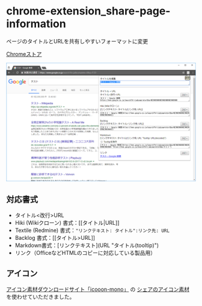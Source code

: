 # chrome-extension_share-page-information
ページのタイトルとURLを共有しやすいフォーマットに変更

[Chromeストア](https://chrome.google.com/webstore/detail/nnnflohcklplblcndpidebcbkdfbjmdm)

<img src="chrome-store/スクリーンショット-01.png">

## 対応書式
* タイトル<改行>URL
* Hiki (Wikiクローン) 書式：[[タイトル|URL]]
* Textile (Redmine) 書式：`"リンクテキスト: タイトル":リンク先: URL`
* Backlog 書式：[[タイトル>URL]]
* Markdown書式：\[リンクテキスト](URL "タイトル(tooltip)")
* リンク（OfficeなどHTMLのコピーに対応している製品用）

## アイコン
[アイコン素材ダウンロードサイト「icooon-mono」](https://icooon-mono.com/)
の
[シェアのアイコン素材](https://icooon-mono.com/00054-%E3%82%B7%E3%82%A7%E3%82%A2%E3%81%AE%E3%82%A2%E3%82%A4%E3%82%B3%E3%83%B3%E7%B4%A0%E6%9D%90/)
を使わせていただきました。
